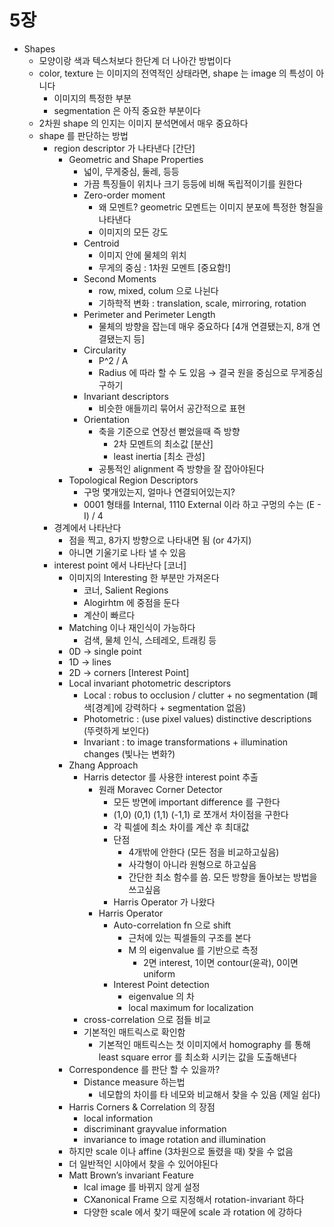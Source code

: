 # 5장

- Shapes
    - 모양이랑 색과 텍스처보다 한단계 더 나아간 방법이다
    - color, texture 는 이미지의 전역적인 상태라면, shape 는 image 의 특성이 아니다
        - 이미지의 특정한 부분
        - segmentation 은 아직 중요한 부분이다
    - 2차원 shape 의 인지는 이미지 분석면에서 매우 중요하다
    - shape 를 판단하는 방법
        - region descriptor 가 나타낸다 [간단]
            - Geometric and Shape Properties
                - 넓이, 무게중심, 둘레, 등등
                - 가끔 특징들이 위치나 크기 등등에 비해 독립적이기를 원한다
                - Zero-order moment
                    - 왜 모멘트? geometric 모멘트는 이미지 분포에 특정한 형질을 나타낸다
                    - 이미지의 모든 강도
                - Centroid
                    - 이미지 안에 물체의 위치
                    - 무게의 중심 : 1차원 모멘트 [중요함!]
                - Second Moments
                    - row, mixed, colum 으로 나뉜다
                    - 기하학적 변화 : translation, scale, mirroring, rotation
                - Perimeter and Perimeter Length
                    - 물체의 방향을 잡는데 매우 중요하다 [4개 연결됐는지, 8개 연결됐는지 등]
                - Circularity
                    - P^2 / A
                    - Radius 에 따라 할 수 도 있음 → 결국 원을 중심으로 무게중심 구하기
                - Invariant descriptors
                    - 비슷한 애들끼리 묶어서 공간적으로 표현
                - Orientation
                    - 축을 기준으로 연장선 뻗었을때 즉 방향
                        - 2차 모멘트의 최소값 [분산]
                        - least inertia [최소 관성]
                    - 공통적인 alignment 즉 방향을 잘 잡아야된다
            - Topological Region Descriptors
                - 구멍 몇개있는지, 얼마나 연결되어있는지?
                - 0001 형태를 Internal, 1110 External 이라 하고 구멍의 수는 (E - I) / 4
        - 경계에서 나타난다
            - 점을 찍고, 8가지 방향으로 나타내면 됨 (or 4가지)
            - 아니면 기울기로 나타 낼 수 있음
        - interest point 에서 나타난다 [코너]
            - 이미지의 Interesting 한 부분만 가져온다
                - 코너, Salient Regions
                - Alogirhtm 에 중점을 둔다
                - 계산이 빠르다
            - Matching 이나 재인식이 가능하다
                - 검색, 물체 인식, 스테레오, 트래킹 등
            - 0D → single point
            - 1D → lines
            - 2D → corners [Interest Point]
            - Local invariant photometric descriptors
                - Local : robus to occlusion / clutter + no segmentation (폐색[경계]에 강력하다 + segmentation 없음)
                - Photometric : (use pixel values) distinctive descriptions (뚜렷하게 보인다)
                - Invariant : to image transformations + illumination changes (빛나는 변화?)
            - Zhang Approach
                - Harris detector 를 사용한 interest point 추출
                    - 원래 Moravec Corner Detector
                        - 모든 방면에 important difference 를 구한다
                        - (1,0) (0,1) (1,1) (-1,1) 로 쪼개서 차이점을 구한다
                        - 각 픽셀에 최소 차이를 계산 후 최대값
                        - 단점
                            - 4개밖에 안한다 (모든 점을 비교하고싶음)
                            - 사각형이 아니라 원형으로 하고싶음
                            - 간단한 최소 함수를 씀. 모든 방향을 돌아보는 방법을 쓰고싶음
                        - Harris Operator 가 나왔다
                    - Harris Operator
                        - Auto-correlation fn 으로 shift
                            - 근처에 있는 픽셀들의 구조를 본다
                            - M 의 eigenvalue 를 기반으로 측정
                                - 2면 interest, 1이면 contour(윤곽), 0이면 uniform
                        - Interest Point detection
                            - eigenvalue 의 차
                            - local maximum for localization
                - cross-correlation 으로 점들 비교
                - 기본적인 매트릭스로 확인함
                    - 기본적인 매트릭스는 첫 이미지에서 homography 를 통해 least square error 를 최소화 시키는 값을 도출해낸다
            - Correspondence 를 판단 할 수 있을까?
                - Distance measure 하는법
                    - 네모합의 차이를 타 네모와 비교해서 찾을 수 있음 (제일 쉽다)
            - Harris Corners & Correlation 의 장점
                - local information
                - discriminant grayvalue information
                - invariance to image rotation and illumination
            - 하지만 scale 이나 affine (3차원으로 돌렸을 때) 찾을 수 없음
            - 더 일반적인 시야에서 찾을 수 있어야된다
            - Matt Brown’s invariant Feature
                - lcal image 를 바뀌지 않게 설정
                - CXanonical Frame 으로 지정해서 rotation-invariant 하다
                - 다양한 scale 에서 찾기 때문에 scale 과 rotation 에 강하다